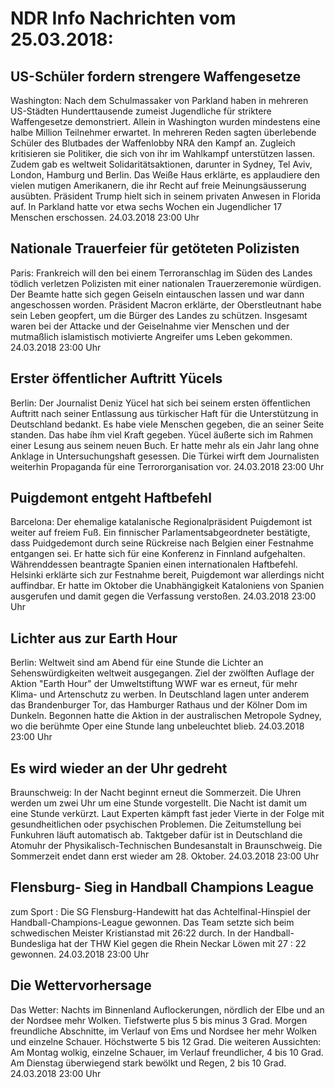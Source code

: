 # NDR Info Nachrichten vom 25.03.2018:


## US-Schüler fordern strengere Waffengesetze
Washington: Nach dem Schulmassaker von Parkland haben in mehreren US-Städten Hunderttausende zumeist Jugendliche für striktere Waffengesetze demonstriert. Allein in Washington wurden mindestens eine halbe Million Teilnehmer erwartet. In mehreren Reden sagten überlebende Schüler des Blutbades der Waffenlobby NRA den Kampf an. Zugleich kritisieren sie Politiker, die sich von ihr im Wahlkampf unterstützen lassen. Zudem gab es weltweit  Solidaritätsaktionen, darunter in Sydney, Tel Aviv, London, Hamburg und Berlin. Das Weiße Haus erklärte, es applaudiere den vielen mutigen Amerikanern, die ihr Recht auf freie Meinungsäusserung ausübten. Präsident Trump hielt sich in seinem privaten Anwesen in Florida auf. In Parkland hatte vor etwa sechs Wochen ein Jugendlicher 17 Menschen erschossen. 24.03.2018 23:00 Uhr 

## Nationale Trauerfeier für getöteten Polizisten
Paris: Frankreich will den bei einem Terroranschlag im Süden des Landes tödlich verletzen Polizisten mit einer nationalen Trauerzeremonie würdigen. Der Beamte hatte sich gegen Geiseln eintauschen lassen und war dann angeschossen worden. Präsident Macron erklärte, der Oberstleutnant habe sein Leben geopfert, um die Bürger des Landes zu schützen. Insgesamt waren bei der Attacke und der Geiselnahme vier Menschen und der mutmaßlich islamistisch motivierte Angreifer ums Leben gekommen. 24.03.2018 23:00 Uhr 

## Erster öffentlicher Auftritt Yücels
Berlin: Der Journalist Deniz Yücel hat sich bei seinem ersten öffentlichen Auftritt nach seiner Entlassung aus türkischer Haft für die Unterstützung in Deutschland bedankt. Es habe viele Menschen gegeben, die an seiner Seite standen. Das habe íhm viel Kraft gegeben. Yücel äußerte sich im Rahmen einer Lesung aus seinem neuen Buch. Er hatte mehr als ein Jahr lang ohne Anklage in Untersuchungshaft gesessen. Die Türkei wirft dem Journalisten weiterhin Propaganda für eine Terrororganisation vor. 24.03.2018 23:00 Uhr 

## Puigdemont entgeht Haftbefehl
Barcelona: Der ehemalige katalanische Regionalpräsident Puigdemont ist weiter auf freiem Fuß. Ein finnischer Parlamentsabgeordneter bestätigte, dass Puidgedemont durch seine Rückreise nach Belgien einer Festnahme entgangen sei. Er hatte sich für eine Konferenz in Finnland aufgehalten. Währenddessen beantragte Spanien einen internationalen Haftbefehl. Helsinki erklärte sich zur Festnahme bereit, Puigdemont war allerdings nicht auffindbar. Er hatte im Oktober die Unabhängigkeit Kataloniens von Spanien ausgerufen und damit gegen die Verfassung verstoßen. 24.03.2018 23:00 Uhr 

## Lichter aus zur Earth Hour
Berlin: Weltweit sind am Abend für eine Stunde die Lichter an Sehenswürdigkeiten weltweit ausgegangen. Ziel der zwölften Auflage der Aktion "Earth Hour" der Umweltstiftung WWF war es erneut, für mehr Klima- und Artenschutz zu werben. In Deutschland lagen unter anderem das Brandenburger Tor, das Hamburger Rathaus und der Kölner Dom im Dunkeln. Begonnen hatte die Aktion in der australischen Metropole Sydney, wo die berühmte Oper eine Stunde lang unbeleuchtet blieb. 24.03.2018 23:00 Uhr 

## Es wird wieder an der Uhr gedreht
Braunschweig: In der Nacht beginnt erneut die Sommerzeit. Die Uhren werden um zwei Uhr um eine Stunde vorgestellt. Die Nacht ist damit um eine Stunde verkürzt. Laut Experten kämpft fast jeder Vierte in der Folge mit gesundheitlichen oder psychischen Problemen. Die Zeitumstellung bei Funkuhren läuft automatisch ab. Taktgeber dafür ist in Deutschland die Atomuhr der Physikalisch-Technischen Bundesanstalt in Braunschweig. Die Sommerzeit endet dann erst wieder am 28. Oktober. 24.03.2018 23:00 Uhr 

## Flensburg- Sieg in Handball Champions League
zum Sport : Die SG Flensburg-Handewitt hat das Achtelfinal-Hinspiel der Handball-Champions-League gewonnen. Das Team setzte sich beim schwedischen Meister Kristianstad mit  26:22 durch. In der Handball-Bundesliga hat der THW Kiel gegen die Rhein Neckar Löwen mit 27 : 22 gewonnen. 24.03.2018 23:00 Uhr 

## Die Wettervorhersage
Das Wetter:
Nachts im Binnenland Auflockerungen, nördlich der Elbe und an der Nordsee mehr Wolken. Tiefstwerte plus 5 bis minus 3 Grad. Morgen freundliche Abschnitte, im Verlauf von Ems und Nordsee her mehr Wolken und einzelne Schauer. Höchstwerte 5 bis 12 Grad. Die weiteren Aussichten:
Am Montag wolkig, einzelne Schauer, im Verlauf freundlicher, 4 bis 10 Grad. Am Dienstag überwiegend stark bewölkt und Regen, 2 bis 10 Grad. 24.03.2018 23:00 Uhr 
